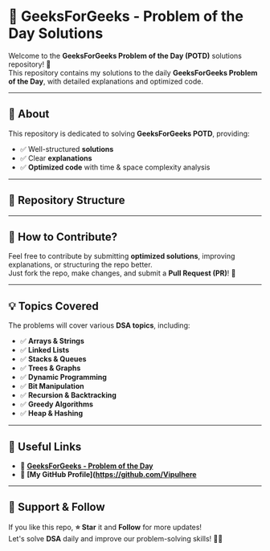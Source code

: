 # 🚀 GeeksForGeeks - Problem of the Day Solutions

Welcome to the **GeeksForGeeks Problem of the Day (POTD)** solutions repository! 🎯  
This repository contains my solutions to the daily **GeeksForGeeks Problem of the Day**, with detailed explanations and optimized code.

---

## 📜 About

This repository is dedicated to solving **GeeksForGeeks POTD**, providing:
- ✅ Well-structured **solutions**
- ✅ Clear **explanations**
- ✅ **Optimized code** with time & space complexity analysis

---

## 📂 Repository Structure


---

## 🚀 How to Contribute?

Feel free to contribute by submitting **optimized solutions**, improving explanations, or structuring the repo better.  
Just fork the repo, make changes, and submit a **Pull Request (PR)**! 🚀

---

## 💡 Topics Covered

The problems will cover various **DSA topics**, including:

- ✅ **Arrays & Strings**
- ✅ **Linked Lists**
- ✅ **Stacks & Queues**
- ✅ **Trees & Graphs**
- ✅ **Dynamic Programming**
- ✅ **Bit Manipulation**
- ✅ **Recursion & Backtracking**
- ✅ **Greedy Algorithms**
- ✅ **Heap & Hashing**


---

## 📌 Useful Links

- 🔗 **[GeeksForGeeks - Problem of the Day](https://practice.geeksforgeeks.org/problem-of-the-day)**
- 🔗 **[My GitHub Profile](https://github.com/Vipulhere**

---

## 💖 Support & Follow

If you like this repo, **⭐ Star** it and **Follow** for more updates!  
Let's solve **DSA** daily and improve our problem-solving skills! 🚀🔥  
